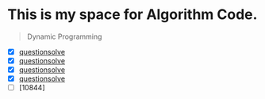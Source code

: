 # This is my space for Algorithm Code.


>Dynamic Programming 

- [x] [question](https://www.acmicpc.net/problem/1463)[solve](https://github.com/namelessing/hello-world/1463.cpp/)
- [x] [question](https://www.acmicpc.net/problem/11726)[solve](https://github.com/namelessing/hello-world/11726.cpp/)
- [x] [question](https://www.acmicpc.net/problem/11727)[solve](https://github.com/namelessing/hello-world/11727.cpp/)
- [x] [question](https://www.acmicpc.net/problem/9095)[solve](https://github.com/namelessing/hello-world/9095.cpp/)
- [ ] [10844]

